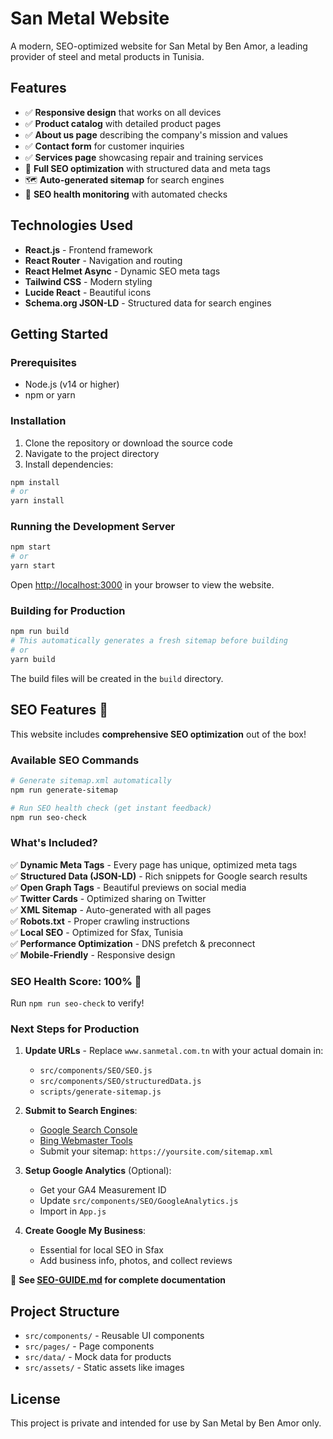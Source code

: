 # San Metal Website

A modern, SEO-optimized website for San Metal by Ben Amor, a leading provider of steel and metal products in Tunisia.

## Features

- ✅ **Responsive design** that works on all devices
- ✅ **Product catalog** with detailed product pages
- ✅ **About us page** describing the company's mission and values
- ✅ **Contact form** for customer inquiries
- ✅ **Services page** showcasing repair and training services
- 🎉 **Full SEO optimization** with structured data and meta tags
- 🗺️ **Auto-generated sitemap** for search engines
- 🐞 **SEO health monitoring** with automated checks

## Technologies Used

- **React.js** - Frontend framework
- **React Router** - Navigation and routing
- **React Helmet Async** - Dynamic SEO meta tags
- **Tailwind CSS** - Modern styling
- **Lucide React** - Beautiful icons
- **Schema.org JSON-LD** - Structured data for search engines

## Getting Started

### Prerequisites

- Node.js (v14 or higher)
- npm or yarn

### Installation

1. Clone the repository or download the source code
2. Navigate to the project directory
3. Install dependencies:

```bash
npm install
# or
yarn install
```

### Running the Development Server

```bash
npm start
# or
yarn start
```

Open [http://localhost:3000](http://localhost:3000) in your browser to view the website.

### Building for Production

```bash
npm run build
# This automatically generates a fresh sitemap before building
# or
yarn build
```

The build files will be created in the `build` directory.

## SEO Features 🚀

This website includes **comprehensive SEO optimization** out of the box!

### Available SEO Commands

```bash
# Generate sitemap.xml automatically
npm run generate-sitemap

# Run SEO health check (get instant feedback)
npm run seo-check
```

### What's Included?

✅ **Dynamic Meta Tags** - Every page has unique, optimized meta tags  
✅ **Structured Data (JSON-LD)** - Rich snippets for Google search results  
✅ **Open Graph Tags** - Beautiful previews on social media  
✅ **Twitter Cards** - Optimized sharing on Twitter  
✅ **XML Sitemap** - Auto-generated with all pages  
✅ **Robots.txt** - Proper crawling instructions  
✅ **Local SEO** - Optimized for Sfax, Tunisia  
✅ **Performance Optimization** - DNS prefetch & preconnect  
✅ **Mobile-Friendly** - Responsive design  

### SEO Health Score: **100%** 🎉

Run `npm run seo-check` to verify!

### Next Steps for Production

1. **Update URLs** - Replace `www.sanmetal.com.tn` with your actual domain in:
   - `src/components/SEO/SEO.js`
   - `src/components/SEO/structuredData.js`
   - `scripts/generate-sitemap.js`

2. **Submit to Search Engines**:
   - [Google Search Console](https://search.google.com/search-console)
   - [Bing Webmaster Tools](https://www.bing.com/webmasters)
   - Submit your sitemap: `https://yoursite.com/sitemap.xml`

3. **Setup Google Analytics** (Optional):
   - Get your GA4 Measurement ID
   - Update `src/components/SEO/GoogleAnalytics.js`
   - Import in `App.js`

4. **Create Google My Business**:
   - Essential for local SEO in Sfax
   - Add business info, photos, and collect reviews

📖 **See [SEO-GUIDE.md](./SEO-GUIDE.md) for complete documentation**

## Project Structure

- `src/components/` - Reusable UI components
- `src/pages/` - Page components
- `src/data/` - Mock data for products
- `src/assets/` - Static assets like images

## License

This project is private and intended for use by San Metal by Ben Amor only.
